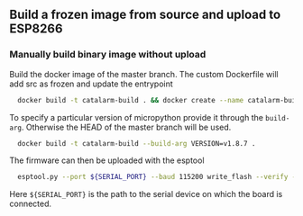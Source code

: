 ## Build a frozen image from source and upload to ESP8266 <a name="BuildFroze"></a>

### Manually build binary image without upload <a name="ManualBuild"></a>

Build the docker image of the master branch. The custom Dockerfile will add src as frozen and update the entrypoint

```bash
  docker build -t catalarm-build . && docker create --name catalarm-build-container catalarm-build && docker cp catalarm-build-container:/micropython/ports/esp8266/build-GENERIC/firmware-combined.bin firmware-combined.bin && docker stop catalarm-build-container && docker rm catalarm-build-container && docker rmi catalarm-build 
```

To specify a particular version of micropython provide it through the `build-arg`. Otherwise the HEAD of the master branch will be used.

```bash
  docker build -t catalarm-build --build-arg VERSION=v1.8.7 .
```

The firmware can then be uploaded with the esptool

```bash
  esptool.py --port ${SERIAL_PORT} --baud 115200 write_flash --verify --flash_size=detect 0 firmware-combined.bin
```

Here `${SERIAL_PORT}` is the path to the serial device on which the board is connected.

